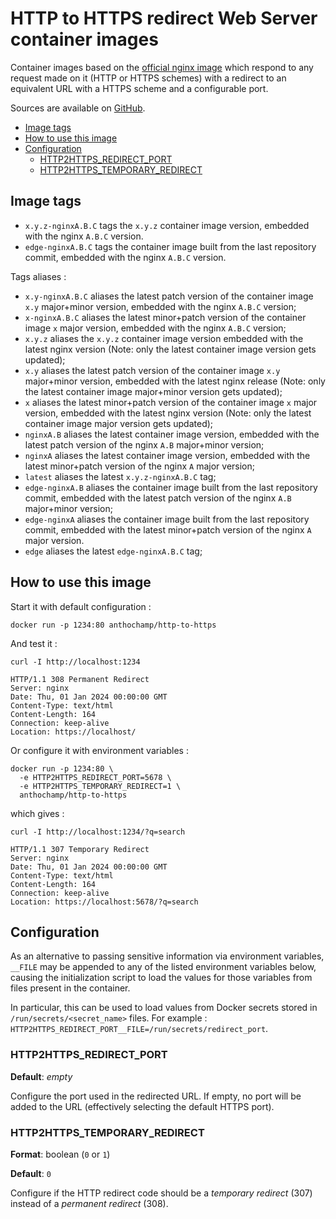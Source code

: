 # HTTP to HTTPS redirect Web Server container images

Container images based on the [official nginx image](https://hub.docker.com/_/nginx) which respond to any request made on it (HTTP or HTTPS schemes) with a redirect to an equivalent URL with a HTTPS scheme and a configurable port.

Sources are available on [GitHub](https://github.com/anthochamp/container-http-to-https).

<!-- TOC tocDepth:2..3 chapterDepth:2..6 -->

- [Image tags](#image-tags)
- [How to use this image](#how-to-use-this-image)
- [Configuration](#configuration)
  - [HTTP2HTTPS_REDIRECT_PORT](#http2https_redirect_port)
  - [HTTP2HTTPS_TEMPORARY_REDIRECT](#http2https_temporary_redirect)

<!-- /TOC -->

## Image tags

- `x.y.z-nginxA.B.C` tags the `x.y.z` container image version, embedded with
the nginx `A.B.C` version.
- `edge-nginxA.B.C` tags the container image built from the last repository
commit, embedded with the nginx `A.B.C` version.

Tags aliases :

- `x.y-nginxA.B.C` aliases the latest patch version of the container image `x.y`
major+minor version, embedded with the nginx `A.B.C` version;
- `x-nginxA.B.C` aliases the latest minor+patch version of the container image
`x` major version, embedded with the nginx `A.B.C` version;
- `x.y.z` aliases the `x.y.z` container image version embedded with the latest
nginx version (Note: only the latest container image version gets updated);
- `x.y` aliases the latest patch version of the container image `x.y` major+minor
version, embedded with the latest nginx release (Note: only the latest container
image major+minor version gets updated);
- `x` aliases the latest minor+patch version of the container image `x` major
version, embedded with the latest nginx version (Note: only the latest container
image major version gets updated);
- `nginxA.B` aliases the latest container image version, embedded with the latest
patch version of the nginx `A.B` major+minor version;
- `nginxA` aliases the latest container image version, embedded with the latest
minor+patch version of the nginx `A` major version;
- `latest` aliases the latest `x.y.z-nginxA.B.C` tag;
- `edge-nginxA.B` aliases the container image built from the last repository
commit, embedded with the latest patch version of the nginx `A.B` major+minor
version;
- `edge-nginxA` aliases the container image built from the last repository
commit, embedded with the latest minor+patch version of the nginx `A` major
version.
- `edge` aliases the latest `edge-nginxA.B.C` tag;

## How to use this image

Start it with default configuration :

```shell
docker run -p 1234:80 anthochamp/http-to-https
```

And test it :

```shell
curl -I http://localhost:1234
```

```text
HTTP/1.1 308 Permanent Redirect
Server: nginx
Date: Thu, 01 Jan 2024 00:00:00 GMT
Content-Type: text/html
Content-Length: 164
Connection: keep-alive
Location: https://localhost/
```

Or configure it with environment variables :

```shell
docker run -p 1234:80 \
  -e HTTP2HTTPS_REDIRECT_PORT=5678 \
  -e HTTP2HTTPS_TEMPORARY_REDIRECT=1 \
  anthochamp/http-to-https
```

which gives :

```shell
curl -I http://localhost:1234/?q=search
```

```text
HTTP/1.1 307 Temporary Redirect
Server: nginx
Date: Thu, 01 Jan 2024 00:00:00 GMT
Content-Type: text/html
Content-Length: 164
Connection: keep-alive
Location: https://localhost:5678/?q=search
```

## Configuration

As an alternative to passing sensitive information via environment variables, `__FILE` may be appended to any of the listed environment variables below, causing the initialization script to load the values for those variables from files present in the container.

In particular, this can be used to load values from Docker secrets stored in `/run/secrets/<secret_name>` files. For example : `HTTP2HTTPS_REDIRECT_PORT__FILE=/run/secrets/redirect_port`.

### HTTP2HTTPS_REDIRECT_PORT

**Default**: *empty*

Configure the port used in the redirected URL. If empty, no port will be added to the URL (effectively selecting the default HTTPS port).

### HTTP2HTTPS_TEMPORARY_REDIRECT

**Format**: boolean (`0` or `1`)

**Default**: `0`

Configure if the HTTP redirect code should be a *temporary redirect* (307) instead of a *permanent redirect* (308).
